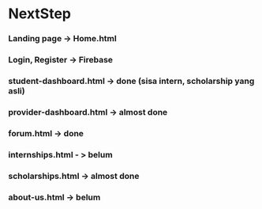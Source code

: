 # NextStep

### Landing page -> Home.html
### Login, Register -> Firebase
### student-dashboard.html -> done (sisa intern, scholarship yang asli)
### provider-dashboard.html -> almost done
### forum.html -> done
### internships.html - > belum
### scholarships.html -> almost done
### about-us.html -> belum
